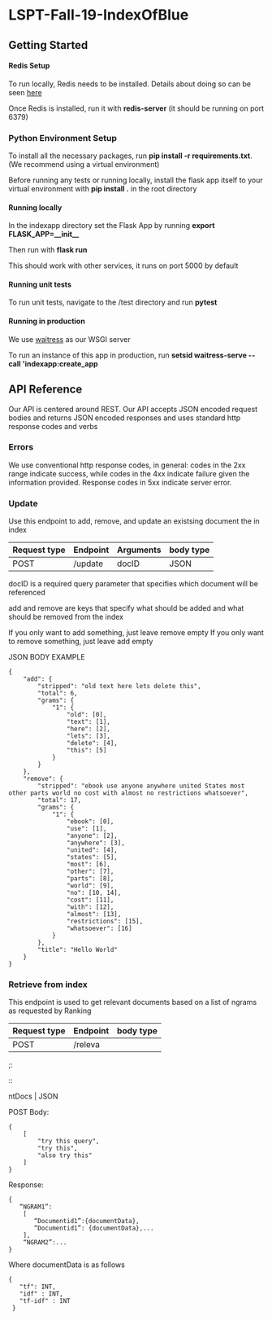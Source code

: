 # LSPT-Fall-19-IndexOfBlue

## Getting Started

#### Redis Setup

To run locally, Redis needs to be installed. Details about doing so can be seen [here](https://redis.io/topics/quickstart)

Once Redis is installed, run it with **redis-server** (it should be running on port 6379)

### Python Environment Setup

To install all the necessary packages, run **pip install -r requirements.txt**. (We recommend using a virtual environment)

Before running any tests or running locally, install the
flask app itself to your virtual environment with **pip install .** in the root directory

#### Running locally

In the indexapp directory set the Flask App by running **export FLASK_APP=\_\_init\_\_**

Then run with **flask run**

This should work with other services, it runs on port 5000 by default

#### Running unit tests

To run unit tests, navigate to the /test directory and run **pytest**

#### Running in production

We use [waitress](https://docs.pylonsproject.org/projects/waitress/en/stable/) as our WSGI server

To run an instance of this app in production, run **setsid waitress-serve --call 'indexapp:create_app**

## API Reference

Our API is centered around REST. Our API accepts JSON encoded request bodies and returns JSON encoded responses
and uses standard http response codes and verbs

### Errors

We use conventional http response codes, in general: codes in the 2xx range indicate success, while codes in the 4xx indicate failure given the information provided. Response codes in 5xx indicate server error.

### Update

Use this endpoint to add, remove, and update an existsing document the in index

Request type | Endpoint | Arguments | body type
------------ | -------------|-------|----------
POST | /update | docID | JSON

docID is a required query parameter that specifies which document will be referenced

add and remove are keys that specify what should be added and what should
be removed from the index

If you only want to add something, just leave remove empty
If you only want to remove something, just leave add empty

JSON BODY EXAMPLE
```
{
	"add": {
		"stripped": "old text here lets delete this",
		"total": 6,
		"grams": {
			"1": {
				"old": [0],
				"text": [1],
				"here": [2],
				"lets": [3],
				"delete": [4],
				"this": [5]
			}
		}
	},
	"remove": {
		"stripped": "ebook use anyone anywhere united States most other parts world no cost with almost no restrictions whatsoever",
		"total": 17,
		"grams": {
			"1": {
				"ebook": [0],
				"use": [1],
				"anyone": [2],
				"anywhere": [3],
				"united": [4],
				"states": [5],
				"most": [6],
				"other": [7],
				"parts": [8],
				"world": [9],
				"no": [10, 14],
				"cost": [11],
				"with": [12],
				"almost": [13],
				"restrictions": [15],
				"whatsoever": [16]
			}
		},
		"title": "Hello World"
	}
}
```

### Retrieve from index

This endpoint is used to get relevant documents based on a list of ngrams as requested by Ranking


Request type | Endpoint | body type
------------ | -------------|-----
POST | /releva
;:





::


ntDocs | JSON

POST Body:
```
{
	[
		"try this query",
		"try this",
		"also try this"
	]
}
```

Response:
```
{
   “NGRAM1”:
    [
       “Documentid1”:{documentData},
       “Documentid1”: {documentData},...
    ],
    “NGRAM2”:...
}
```
Where documentData is as follows
```
{
   "tf": INT,
   "idf" : INT,
   "tf-idf" : INT
 }

```
